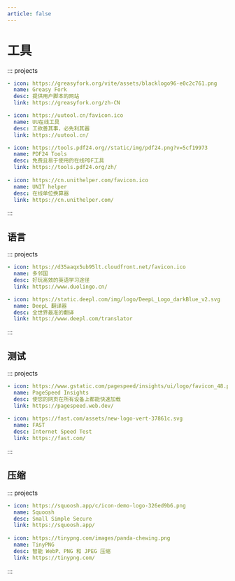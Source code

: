 ```yaml
---
article: false
---
```


# 工具

::: projects
```yaml
- icon: https://greasyfork.org/vite/assets/blacklogo96-e0c2c761.png
  name: Greasy Fork
  desc: 提供用户脚本的网站
  link: https://greasyfork.org/zh-CN

- icon: https://uutool.cn/favicon.ico
  name: UU在线工具
  desc: 工欲善其事，必先利其器
  link: https://uutool.cn/

- icon: https://tools.pdf24.org//static/img/pdf24.png?v=5cf19973
  name: PDF24 Tools
  desc: 免费且易于使用的在线PDF工具
  link: https://tools.pdf24.org/zh/
  
- icon: https://cn.unithelper.com/favicon.ico
  name: UNIT helper
  desc: 在线单位换算器
  link: https://cn.unithelper.com/
```
:::

## 语言

::: projects
```yaml
- icon: https://d35aaqx5ub95lt.cloudfront.net/favicon.ico
  name: 多邻国
  desc: 好玩高效的英语学习途径
  link: https://www.duolingo.cn/

- icon: https://static.deepl.com/img/logo/DeepL_Logo_darkBlue_v2.svg
  name: DeepL 翻译器
  desc: 全世界最准的翻译
  link: https://www.deepl.com/translator
```
:::

[//]: # (## 编程)

[//]: # (::: projects)

[//]: # (```yaml)

[//]: # (- icon: https://leetcode.cn/favicon.ico)

[//]: # (  name: LeetCode)

[//]: # (  desc: 全球极客挚爱的技术成长平台)

[//]: # (  link: https://leetcode.cn/)

[//]: # (  )
[//]: # (- icon: https://jsn.lintcode.com/static/img/favicon.ico)

[//]: # (  name: LintCode)

[//]: # (  desc: 通过在线实操的方式，提升编程能力)

[//]: # (  link: https://www.lintcode.com/)

[//]: # ()
[//]: # (- icon: https://regexlearn.com/favicon.svg)

[//]: # (  name: RegexLearn)

[//]: # (  desc: 逐步学习正则表达式，从零基础到高阶)

[//]: # (  link: https://regexlearn.com/zh-cn)

[//]: # ()
[//]: # (- icon: https://goregex.cn/favicon.ico)

[//]: # (  name: GoRegex.Cn)

[//]: # (  desc: Regex正则表达式在线测试、生成、解析工具)

[//]: # (  link: https://goregex.cn/)

[//]: # ()
[//]: # (- icon: https://code.org/images/logo.svg)

[//]: # (  name: CODE)

[//]: # (  desc: 学习计算机科学，改变世界)

[//]: # (  link: https://code.org/)

[//]: # (```)

[//]: # (:::)

## 测试

::: projects
```yaml
- icon: https://www.gstatic.com/pagespeed/insights/ui/logo/favicon_48.png
  name: PageSpeed Insights
  desc: 使您的网页在所有设备上都能快速加载
  link: https://pagespeed.web.dev/
  
- icon: https://fast.com/assets/new-logo-vert-37861c.svg
  name: FAST
  desc: Internet Speed Test
  link: https://fast.com/
```
:::

## 压缩

::: projects
```yaml
- icon: https://squoosh.app/c/icon-demo-logo-326ed9b6.png
  name: Squoosh
  desc: Small Simple Secure
  link: https://squoosh.app/
  
- icon: https://tinypng.com/images/panda-chewing.png
  name: TinyPNG
  desc: 智能 WebP、PNG 和 JPEG 压缩
  link: https://tinypng.com/
```
:::